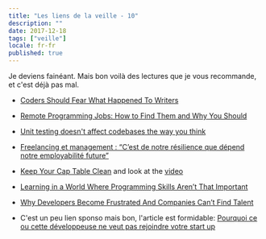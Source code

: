 ```yaml
---
title: "Les liens de la veille - 10"
description: ""
date: 2017-12-18
tags: ["veille"]
locale: fr-fr
published: true
---
```


Je deviens fainéant. Mais bon voilà des lectures que je vous recommande, et c'est déjà pas mal.

- [Coders Should Fear What Happened To Writers](https://medium.com/@melissamcewen/coders-should-fear-what-happened-to-writers-d87a895b03db)

- [Remote Programming Jobs: How to Find Them and Why You Should](https://www.daedtech.com/find-remote-programming-jobs/)

- [Unit testing doesn't affect codebases the way you think](https://blog.ndepend.com/unit-testing-affect-codebases/)

- [Freelancing et management : “C’est de notre résilience que dépend notre employabilité future”](https://medium.com/futur-du-travail/freelancing-et-management-cest-de-notre-r%C3%A9silience-que-d%C3%A9pend-notre-employabilit%C3%A9-future-5bee65f6f80d)

- [Keep Your Cap Table Clean](https://salon.thefamily.co/keep-your-cap-table-clean-5e3cb26ea433)
and look at the [video](https://www.youtube.com/watch?v=IMSxYa1dtgE)

- [Learning in a World Where Programming Skills Aren’t That Important](https://www.daedtech.com/programming-skills-arent-important/)

- [Why Developers Become Frustrated And Companies Can’t Find Talent ](https://medium.com/@fagnerbrack/why-developers-become-frustrated-and-companies-cant-find-talent-c4114d8b72ac)

- C'est un peu lien sponso mais bon, l'article est formidable: [Pourquoi ce ou cette développeuse ne veut pas rejoindre votre start up](https://medium.com/@sebastien.carceles/pourquoi-ce-ou-cette-d%C3%A9veloppeuse-ne-veut-pas-rejoindre-votre-start-up-cda736473f65)

  